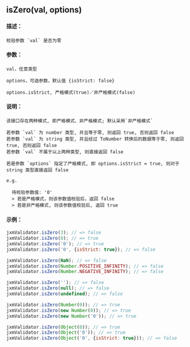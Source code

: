 
## isZero(val, options)

#### 描述：

    校验参数 `val` 是否为零

#### 参数：

    val，任意类型

    options，可选参数，默认值 {isStrict: false}

    options.isStrict, 严格模式(true)／非严格模式(false)

#### 说明：

    该接口存在两种模式, 即严格模式、非严格模式; 默认采用`非严格模式`

    若参数 `val` 为 number 类型, 并且等于零, 则返回 true, 否则返回 false
    若参数 `val` 为 string 类型, 并且经过 ToNumber 转换后的数据等于零, 则返回 true, 否则返回 false
    若参数 `val` 不属于以上两种类型, 则直接返回 false

    若是参数 `options` 指定了严格模式, 即 options.isStrict = true, 则对于 string 类型直接返回 false

    e.g.

      待校验参数值: '0'
      > 若是严格模式，则该参数值校验后，返回 false
      > 若是非严格模式, 则该参数值校验后, 返回 true

#### 示例：

```javascript
jxmValidator.isZero(3); // => false
jxmValidator.isZero(0); // => true
jxmValidator.isZero('0'); // => true
jxmValidator.isZero('0', {isStrict: true}); // => false

jxmValidator.isZero(NaN); // => false
jxmValidator.isZero(Number.POSITIVE_INFINITY); // => false
jxmValidator.isZero(Number.NEGATIVE_INFINITY); // => false

jxmValidator.isZero(''); // => false
jxmValidator.isZero(null); // => false
jxmValidator.isZero(undefined); // => false

jxmValidator.isZero(Number(0)); // => true
jxmValidator.isZero(new Number(0)); // => true
jxmValidator.isZero(new Number('0')); // => true

jxmValidator.isZero(Object(0)); // => true
jxmValidator.isZero(Object('0')); // => true
jxmValidator.isZero(Object('0', {isStrict: true})); // => false
```
